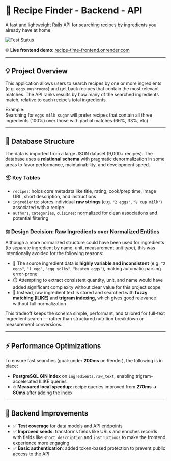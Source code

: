 # 🥘 Recipe Finder - Backend - API

A fast and lightweight Rails API for searching recipes by ingredients you already have at home.

[![Test Status](https://github.com/ibalosh/recipe_time/actions/workflows/ci.yml/badge.svg)](https://github.com/ibalosh/recipe_time/actions)

🌐 **Live frontend demo**: [recipe-time-frontend.onrender.com](https://recipe-time-frontend.onrender.com)

---

## 💡 Project Overview

This application allows users to search recipes by one or more ingredients (e.g. `eggs mushrooms`) and get back recipes that contain the most relevant matches. The API ranks results by how many of the searched ingredients match, relative to each recipe’s total ingredients.

Example:  
Searching for `eggs milk sugar` will prefer recipes that contain all three ingredients (100%) over those with partial matches (66%, 33%, etc).

---

## 🧠 Database Structure

The data is imported from a large JSON dataset (9,000+ recipes). The database uses a **relational schema** with pragmatic denormalization in some areas to favor performance, maintainability, and development speed.


### 📦 Key Tables

- `recipes`: holds core metadata like title, rating, cook/prep time, image URL, short description, and instructions
- `ingredients`: stores individual **raw strings** (e.g. `"2 eggs"`, `"½ cup milk"`) associated with a recipe
- `authors`, `categories`, `cuisines`: normalized for clean associations and potential filtering

### ⚖️ Design Decision: Raw Ingredients over Normalized Entities

Although a more normalized structure could have been used for ingredients (to separate ingredient by name, unit, measurement unit type), this was intentionally avoided for the following reasons:

- 🧠 The source ingredient data is **highly variable and inconsistent** (e.g. `"2 eggs"`, `"1 egg"`, `"egg yolks"`, `"beaten eggs"`), making automatic parsing error-prone
- ⏱️ Attempting to extract consistent quantity, unit, and name would have added significant complexity without clear value for this project scope
- 🚀 Instead, raw ingredient text is stored and searched with **fuzzy matching (ILIKE)** and **trigram indexing**, which gives good relevance without full normalization

This tradeoff keeps the schema simple, performant, and tailored for full-text ingredient search — rather than structured nutrition breakdown or measurement conversions.

---

## ⚡ Performance Optimizations

To ensure fast searches (goal: under **200ms** on Render), the following is in place:

- **PostgreSQL GIN index** on `ingredients.raw_text`, enabling trigram-accelerated ILIKE queries
- 🔥 **Measured local speedup**: recipe queries improved from **270ms → 80ms** after adding the index

---

## 🔐 Backend Improvements

- ✅ **Test coverage** for data models and API endpoints
- ✅ **Improved seeds**: transforms fields like URLs and enriches records with fields like `short_description` and `instructions` to make the frontend experience more engaging
- ✅ **Basic authentication**: added token-based protection to prevent public access to the API
